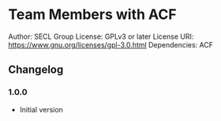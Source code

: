 # Team Members with ACF

Author: SECL Group
License: GPLv3 or later
License URI: https://www.gnu.org/licenses/gpl-3.0.html
Dependencies: ACF

## Changelog

### 1.0.0
- Initial version
